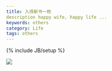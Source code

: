```yaml
---
title: 入得新书一枚
description happy wife, happy life ...
keywords: others
category: Life
tags: others
---
```



{% include JB/setup %}

![](http://needpp.qiniudn.com/2014/12/26/01fdd41e-8d13-11e4-a385-f23c9156bf7b.jpg)

